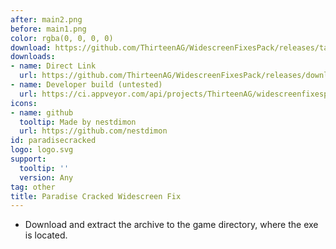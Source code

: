 ```yaml
---
after: main2.png
before: main1.png
color: rgba(0, 0, 0, 0)
download: https://github.com/ThirteenAG/WidescreenFixesPack/releases/tag/paradisecracked
downloads:
- name: Direct Link
  url: https://github.com/ThirteenAG/WidescreenFixesPack/releases/download/paradisecracked/ParadiseCracked.WidescreenFix.zip
- name: Developer build (untested)
  url: https://ci.appveyor.com/api/projects/ThirteenAG/widescreenfixespack/artifacts/ParadiseCracked.WidescreenFix.zip?branch=master
icons:
- name: github
  tooltip: Made by nestdimon
  url: https://github.com/nestdimon
id: paradisecracked
logo: logo.svg
support:
  tooltip: ''
  version: Any
tag: other
title: Paradise Cracked Widescreen Fix
---
```


* Download and extract the archive to the game directory, where the exe is located.
